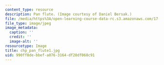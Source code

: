 ```yaml
---
content_type: resource
description: Pan flute. (Image courtesy of Daniel Bersak.)
file: /media/https%3A/open-learning-course-data-rc.s3.amazonaws.com/17-55j-introduction-to-latin-american-studies-fall-2006/990ff8debbefa0763164df28df068c91_chp_pan_flute1.jpg
file_type: image/jpeg
image_metadata:
  caption: ''
  credit: ''
  image-alt: ''
resourcetype: Image
title: chp_pan_flute1.jpg
uid: 990ff8de-bbef-a076-3164-df28df068c91
---
```

